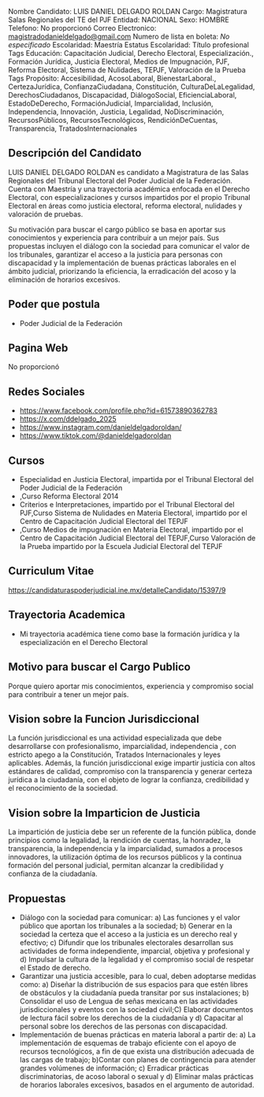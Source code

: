 Nombre Candidato: LUIS DANIEL DELGADO ROLDAN
Cargo: Magistratura Salas Regionales del TE del PJF
Entidad: NACIONAL
Sexo: HOMBRE
Telefono: No proporcionó
Correo Electronico: magistradodanieldelgado@gmail.com
Numero de lista en boleta: *No especificado*
Escolaridad: Maestría
Estatus Escolaridad: Título profesional
Tags Educación: Capacitación Judicial, Derecho Electoral, Especialización., Formación Jurídica, Justicia Electoral, Medios de Impugnación, PJF, Reforma Electoral, Sistema de Nulidades, TEPJF, Valoración de la Prueba
Tags Propósito: Accesibilidad, AcosoLaboral, BienestarLaboral., CertezaJurídica, ConfianzaCiudadana, Constitución, CulturaDeLaLegalidad, DerechosCiudadanos, Discapacidad, DiálogoSocial, EficienciaLaboral, EstadoDeDerecho, FormaciónJudicial, Imparcialidad, Inclusión, Independencia, Innovación, Justicia, Legalidad, NoDiscriminación, RecursosPúblicos, RecursosTecnológicos, RendiciónDeCuentas, Transparencia, TratadosInternacionales


## Descripción del Candidato 

LUIS DANIEL DELGADO ROLDAN es candidato a Magistratura de las Salas Regionales del Tribunal Electoral del Poder Judicial de la Federación. Cuenta con Maestría y una trayectoria académica enfocada en el Derecho Electoral, con especializaciones y cursos impartidos por el propio Tribunal Electoral en áreas como justicia electoral, reforma electoral, nulidades y valoración de pruebas.

Su motivación para buscar el cargo público se basa en aportar sus conocimientos y experiencia para contribuir a un mejor país.  Sus propuestas incluyen el diálogo con la sociedad para comunicar el valor de los tribunales, garantizar el acceso a la justicia para personas con discapacidad y la implementación de buenas prácticas laborales en el ámbito judicial, priorizando la eficiencia, la erradicación del acoso y la eliminación de horarios excesivos.


## Poder que postula

- Poder Judicial de la Federación


## Pagina Web

No proporcionó


## Redes Sociales

- https://www.facebook.com/profile.php?id=61573890362783
- https://x.com/ddelgado_2025
- https://www.instagram.com/danieldelgadoroldan/
- https://www.tiktok.com/@danieldelgadoroldan


## Cursos

- Especialidad en Justicia Electoral, impartida por el Tribunal Electoral del Poder Judicial de la Federación
- ,Curso Reforma Electoral 2014
- Criterios e Interpretaciones, impartido por el Tribunal Electoral del PJF,Curso Sistema de Nulidades en Materia Electoral, impartido por el Centro de Capacitación Judicial Electoral del TEPJF
- ,Curso Medios de impugnación en Materia Electoral, impartido por el Centro de Capacitación Judicial Electoral del TEPJF,Curso Valoración de la Prueba impartido por la Escuela Judicial Electoral del TEPJF


## Curriculum Vitae

https://candidaturaspoderjudicial.ine.mx/detalleCandidato/15397/9


## Trayectoria Academica

- Mi trayectoria académica tiene como base la formación jurídica y la especialización en el Derecho Electoral


## Motivo para buscar el Cargo Publico

Porque quiero aportar mis conocimientos, experiencia y compromiso social para contribuir a tener un mejor país.


## Vision sobre la Funcion Jurisdiccional

La función jurisdiccional es una actividad especializada que debe desarrollarse con profesionalismo, imparcialidad, independencia , con estricto apego a la Constitución, Tratados Internacionales y leyes aplicables. Además, la función jurisdiccional exige impartir justicia con altos estándares de calidad, compromiso con la transparencia y generar certeza jurídica a la ciudadanía, con el objeto de lograr la confianza, credibilidad y el reconocimiento de la sociedad.


## Vision sobre la Imparticion de Justicia

La impartición de justicia debe ser un referente de la función pública, donde principios como la legalidad, la rendición de cuentas, la honradez, la transparencia, la independencia y la imparcialidad, sumados a procesos innovadores, la utilización óptima de los recursos públicos y la continua formación del personal judicial, permitan alcanzar la credibilidad y confianza de la ciudadanía.


## Propuestas

- Diálogo con la sociedad para comunicar: a) Las funciones y el valor público que aportan los tribunales a la sociedad; b) Generar en la sociedad la certeza que el acceso a la justicia es un derecho real y efectivo; c) Difundir que los tribunales electorales desarrollan sus actividades de forma independiente, imparcial, objetiva y profesional y d) Impulsar la cultura de la legalidad y el compromiso social de respetar el Estado de derecho.
- Garantizar una justicia accesible, para lo cual, deben adoptarse medidas como: a) Diseñar la distribución de sus espacios para que estén libres de obstáculos y la ciudadanía pueda transitar por sus instalaciones; b) Consolidar el uso de Lengua de señas mexicana en las actividades jurisdiccionales y eventos con la sociedad civil;C) Elaborar documentos de lectura fácil sobre los derechos de la ciudadanía y d) Capacitar al personal sobre los derechos de las personas con discapacidad.
- Implementación de buenas prácticas en materia laboral a partir de: a) La implementación de esquemas de trabajo eficiente con el apoyo de recursos tecnológicos, a fin de que exista una distribución adecuada de las cargas de trabajo; b)Contar con planes de contingencia para atender grandes volúmenes de información; c) Erradicar prácticas discriminatorias, de acoso laboral o sexual y d) Eliminar malas prácticas de horarios laborales excesivos, basados en el argumento de autoridad.

